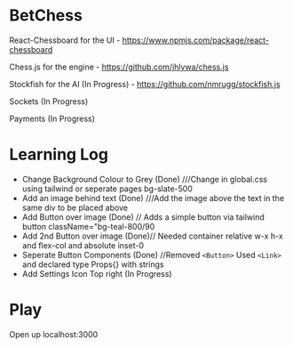 # BetChess


React-Chessboard for the UI - https://www.npmjs.com/package/react-chessboard

Chess.js for the engine - https://github.com/jhlywa/chess.js

Stockfish for the AI (In Progress) - https://github.com/nmrugg/stockfish.js

Sockets (In Progress)

Payments (In Progress)


# Learning Log

- Change Background Colour to Grey (Done) ///Change in global.css using tailwind or seperate pages bg-slate-500
- Add an image behind text (Done) ///Add the image above the text in the same div to be placed above
- Add Button over image (Done) // Adds a simple button via tailwind button className="bg-teal-800/90
- Add 2nd Button over image (Done)// Needed container relative w-x h-x and flex-col and absolute inset-0
- Seperate Button Components (Done) //Removed `<Button>` Used `<Link>` and declared type Props{} with strings
- Add Settings Icon Top right (In Progress)


# Play

Open up localhost:3000

